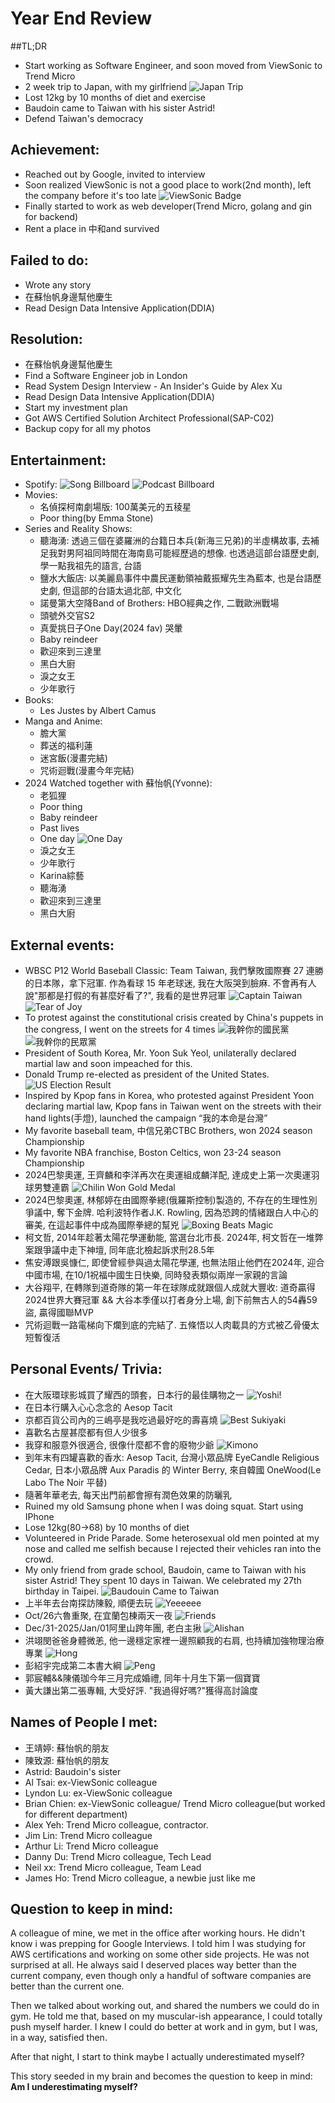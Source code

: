 # Year End Review
##TL;DR
- Start working as Software Engineer, and soon moved from ViewSonic to Trend Micro
- 2 week trip to Japan, with my girlfriend
    ![Japan Trip](./assets/UniversityOfTokyoGingo.jpg)
- Lost 12kg by 10 months of diet and exercise
- Baudoin came to Taiwan with his sister Astrid!
- Defend Taiwan's democracy

## Achievement:
- Reached out by Google, invited to interview
- Soon realized ViewSonic is not a good place to work(2nd month), left the company before it's too late
    ![ViewSonic Badge](./assets/ViewSonic.jpg)
- Finally started to work as web developer(Trend Micro, golang and gin for backend)
- Rent a place in 中和and survived


## Failed to do:
- Wrote any story
- 在蘇怡帆身邊幫他慶生
- Read Design Data Intensive Application(DDIA)

## Resolution:
- 在蘇怡帆身邊幫他慶生
- Find a Software Engineer job in London
- Read System Design Interview - An Insider's Guide by Alex Xu
- Read Design Data Intensive Application(DDIA)
- Start my investment plan
- Got AWS Certified Solution Architect Professional(SAP-C02)
- Backup copy for all my photos

## Entertainment:
- Spotify:
  ![Song Billboard](./assets/SpotifySongBillboard.jpg)
  ![Podcast Billboard](./assets/SpotifyPodcastBillboard.jpg)
- Movies:
    - 名偵探柯南劇場版: 100萬美元的五稜星
    - Poor thing(by Emma Stone)
- Series and Reality Shows:
    - 聽海湧: 透過三個在婆羅洲的台籍日本兵(新海三兄弟)的半虛構故事, 去補足我對男阿祖同時間在海南島可能經歷過的想像. 也透過這部台語歷史劇, 學一點我祖先的語言, 台語
    - 鹽水大飯店: 以美麗島事件中農民運動領袖戴振耀先生為藍本, 也是台語歷史劇, 但這部的台語太過北部, 中文化
    - 諾曼第大空降Band of Brothers: HBO經典之作, 二戰歐洲戰場
    - 頭號外交官S2 
    - 真愛挑日子One Day(2024 fav) 哭暈
    - Baby reindeer 
    - 歡迎來到三達里
    - 黑白大廚
    - 淚之女王
    - 少年歌行
- Books:
    - Les Justes by Albert Camus
- Manga and Anime:
    - 膽大黨
    - 葬送的福利蓮
    - 迷宮飯(漫畫完結)
    - 咒術迴戰(漫畫今年完結)
- 2024 Watched together with 蘇怡帆(Yvonne):
    - 老狐狸
    - Poor thing
    - Baby reindeer 
    - Past lives
    - One day
        ![One Day](./assets/OneDay.jpeg)
    - 淚之女王
    - 少年歌行
    - Karina綜藝
    - 聽海湧
    - 歡迎來到三達里
    - 黑白大廚

## External events:
- WBSC P12 World Baseball Classic: Team Taiwan, 我們擊敗國際賽 27 連勝的日本隊，拿下冠軍. 作為看球 15 年老球迷, 我在大阪哭到臉麻. 不會再有人說"那都是打假的有甚麼好看了?", 我看的是世界冠軍
    ![Captain Taiwan](./assets/TeamTaiwan.jpg)
    ![Tear of Joy](./assets/TearOfJoy.jpg)
- To protest against the constitutional crisis created by China's puppets in the congress, I went on the streets for 4 times
    ![我幹你的國民黨](./assets/Protest1.jpg)
    ![我幹你的民眾黨](./assets/Protest2.jpg)
- President of South Korea, Mr. Yoon Suk Yeol, unilaterally declared martial law and soon impeached for this.
- Donald Trump re-elected as president of the United States.
    ![US Election Result](./assets/USElectionResult.jpg)
- Inspired by Kpop fans in Korea, who protested against President Yoon declaring martial law, Kpop fans in Taiwan went on the streets with their hand lights(手燈), launched the campaign “我的本命是台灣”
- My favorite baseball team, 中信兄弟CTBC Brothers, won 2024 season Championship 
- My favorite NBA franchise, Boston Celtics, won 23-24 season Championship
- 2024巴黎奧運, 王齊麟和李洋再次在奧運組成麟洋配, 達成史上第一次奧運羽球男雙連霸
    ![Chilin Won Gold Medal](./assets/ChilinWonGoldMedal.jpg)
- 2024巴黎奧運, 林郁婷在由國際拳總(俄羅斯控制)製造的, 不存在的生理性別爭議中, 奪下金牌. 哈利波特作者J.K. Rowling, 因為恐跨的情緒跟白人中心的審美, 在這起事件中成為國際拳總的幫兇
    ![Boxing Beats Magic](./assets/BoxingBeatsMagic.jpg)
- 柯文哲, 2014年趁著太陽花學運動能, 當選台北市長. 2024年, 柯文哲在一堆弊案跟爭議中走下神壇, 同年底北檢起訴求刑28.5年
- 焦安溥跟吳慷仁, 即使曾經參與過太陽花學運, 也無法阻止他們在2024年, 迎合中國市場, 在10/1祝福中國生日快樂, 同時發表類似兩岸一家親的言論
- 大谷翔平, 在轉隊到道奇隊的第一年在球隊成就跟個人成就大豐收: 道奇贏得2024世界大賽冠軍 && 大谷本季僅以打者身分上場, 創下前無古人的54轟59盜, 贏得國聯MVP
- 咒術迴戰一路電梯向下爛到底的完結了. 五條悟以人肉載具的方式被乙骨優太短暫復活

## Personal Events/ Trivia:
- 在大阪環球影城買了耀西的頭套，日本行的最佳購物之一
    ![Yoshi!](./assets/YoshiGoHome.jpg)
- 在日本行購入心心念念的 Aesop Tacit
- 京都百貨公司內的三嶋亭是我吃過最好吃的壽喜燒
    ![Best Sukiyaki](./assets/BestSukiyaki.jpg)
- 喜歡名古屋甚麼都有但人少很多
- 我穿和服意外很適合, 很像什麼都不會的廢物少爺
    ![Kimono](./assets/Kimono.jpg)
- 到年末有四罐喜歡的香水: Aesop Tacit, 台灣小眾品牌 EyeCandle Religious Cedar, 日本小眾品牌 Aux Paradis 的 Winter Berry, 來自韓國 OneWood(Le Labo The Noir 平替)
- 隨著年華老去, 每天出門前都會擦有潤色效果的防曬乳
- Ruined my old Samsung phone when I was doing squat. Start using IPhone 
- Lose 12kg(80->68) by 10 months of diet
- Volunteered in Pride Parade. Some heterosexual old men pointed at my nose and called me selfish because I rejected their vehicles ran into the crowd.
- My only friend from grade school, Baudoin, came to Taiwan with his sister Astrid! They spent 10 days in Taiwan. We celebrated my 27th birthday in Taipei.
    ![Baudouin Came to Taiwan](./assets/BaudouinCame.jpg)
- 上半年去台南探訪陳毅, 順便去玩
    ![Yeeeeee](./assets/Yee.jpg)
- Oct/26六魯重聚, 在宜蘭包棟兩天一夜
    ![Friends](./assets/Friends.jpg)
- Dec/31-2025/Jan/01阿里山跨年團, 老白主揪
    ![Alishan](./assets/Alishan.jpg)
- 洪翊閔爸爸身體微恙, 他一邊穩定家裡一邊照顧我的右肩, 也持續加強物理治療專業
    ![Hong](./assets/Hong.jpg)
- 彭紹宇完成第二本書大綱
    ![Peng](./assets/Peng.jpg)
- 郭宸輔&&陳儀珈今年三月完成婚禮, 同年十月生下第一個寶寶
- 黃大謙出第二張專輯, 大受好評. "我過得好嗎?"獲得高討論度 

## Names of People I met:
- 王靖婷: 蘇怡帆的朋友
- 陳致源: 蘇怡帆的朋友
- Astrid: Baudoin's sister
- Al Tsai: ex-ViewSonic colleague
- Lyndon Lu: ex-ViewSonic colleague
- Brian Chien: ex-ViewSonic colleague/ Trend Micro colleague(but worked for different department)
- Alex Yeh: Trend Micro colleague, contractor.
- Jim Lin: Trend Micro colleague
- Arthur Li: Trend Micro colleague
- Danny Du: Trend Micro colleague, Tech Lead
- Neil xx: Trend Micro colleague, Team Lead
- James Ho: Trend Micro colleague, a newbie just like me

## Question to keep in mind:
A colleague of mine, we met in the office after working hours. He didn't know i was prepping for Google Interviews. I told him I was studying for AWS certifications and working on some other side projects. He was not surprised at all. He always said I deserved places way better than the current company, even though only a handful of software companies are better than the current one.

Then we talked about working out, and shared the numbers we could do in gym. He told me that, based on my muscular-ish appearance, I could totally push myself harder. I knew I could do better at work and in gym, but I was, in a way, satisfied then.

After that night, I start to think maybe I actually underestimated myself?

This story seeded in my brain and becomes the question to keep in mind:
**Am I underestimating myself?**
